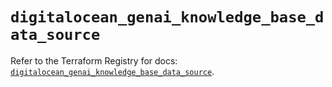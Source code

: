 # `digitalocean_genai_knowledge_base_data_source`

Refer to the Terraform Registry for docs: [`digitalocean_genai_knowledge_base_data_source`](https://registry.terraform.io/providers/digitalocean/digitalocean/2.59.0/docs/resources/genai_knowledge_base_data_source).
